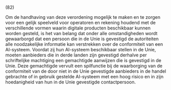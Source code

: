 (82)

Om de handhaving van deze verordening mogelijk te maken en te zorgen voor een gelijk speelveld voor operatoren en rekening houdend met de verschillende vormen waarin digitale producten beschikbaar kunnen worden gesteld, is het van belang dat onder alle omstandigheden wordt gewaarborgd dat een persoon die in de Unie is gevestigd de autoriteiten alle noodzakelijke informatie kan verstrekken over de conformiteit van een AI-systeem. Voordat zij hun AI-systeem beschikbaar stellen in de Unie, moeten aanbieders die in derde landen zijn gevestigd derhalve per schriftelijke machtiging een gemachtigde aanwijzen die is gevestigd in de Unie. Deze gemachtigde vervult een spilfunctie bij de waarborging van de conformiteit van de door niet in de Unie gevestigde aanbieders in de handel gebrachte of in gebruik gestelde AI-systeem met een hoog risico en in zijn hoedanigheid van hun in de Unie gevestigde contactpersoon.
